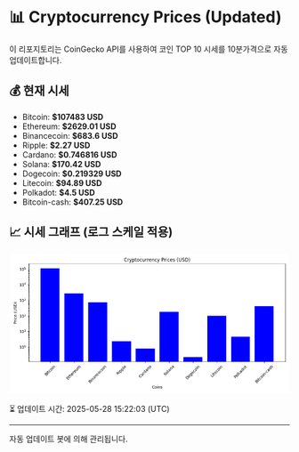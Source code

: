 
# 📊 Cryptocurrency Prices (Updated)

이 리포지토리는 CoinGecko API를 사용하여 코인 TOP 10 시세를 10분가격으로 자동 업데이트합니다.

## 💰 현재 시세
- Bitcoin: **$107483 USD**
- Ethereum: **$2629.01 USD**
- Binancecoin: **$683.6 USD**
- Ripple: **$2.27 USD**
- Cardano: **$0.746816 USD**
- Solana: **$170.42 USD**
- Dogecoin: **$0.219329 USD**
- Litecoin: **$94.89 USD**
- Polkadot: **$4.5 USD**
- Bitcoin-cash: **$407.25 USD**

## 📈 시세 그래프 (로그 스케일 적용)
![Crypto Prices](crypto_prices.png)

⏳ 업데이트 시간: 2025-05-28 15:22:03 (UTC)

---
자동 업데이트 봇에 의해 관리됩니다.
